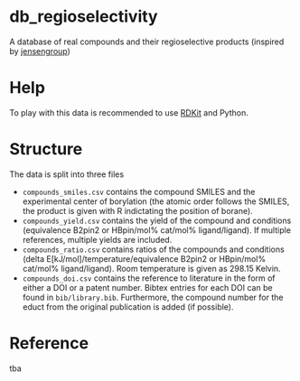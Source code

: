 # db_regioselectivity
A database of real compounds and their regioselective products (inspired by [jensengroup](https://github.com/jensengroup/db-regioselectivity))

# Help
To play with this data is recommended to use [RDKit](www.rdkit.org) and Python.

# Structure
The data is split into three files
- ``compounds_smiles.csv`` contains the compound SMILES and the experimental center of borylation (the atomic order follows the SMILES, the product is given with R indictating the position of borane).
- ``compounds_yield.csv`` contains the yield of the compound and conditions (equivalence B2pin2 or HBpin/mol% cat/mol% ligand/ligand). If multiple references, multiple yields are included.
- ``compounds_ratio.csv`` contains ratios of the compounds and conditions (delta E[kJ/mol]/temperature/equivalence B2pin2 or HBpin/mol% cat/mol% ligand/ligand). Room temperature is given as 298.15 Kelvin.
- ``compounds_doi.csv`` contains the reference to literature in the form of either a DOI or a patent number.  Bibtex entries for each DOI can be found in ``bib/library.bib``. Furthermore, the compound number for the educt from the original publication is added (if possible).

# Reference
tba

